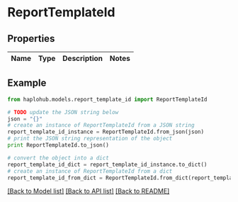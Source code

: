 # ReportTemplateId


## Properties
Name | Type | Description | Notes
------------ | ------------- | ------------- | -------------

## Example

```python
from haplohub.models.report_template_id import ReportTemplateId

# TODO update the JSON string below
json = "{}"
# create an instance of ReportTemplateId from a JSON string
report_template_id_instance = ReportTemplateId.from_json(json)
# print the JSON string representation of the object
print ReportTemplateId.to_json()

# convert the object into a dict
report_template_id_dict = report_template_id_instance.to_dict()
# create an instance of ReportTemplateId from a dict
report_template_id_from_dict = ReportTemplateId.from_dict(report_template_id_dict)
```
[[Back to Model list]](../README.md#documentation-for-models) [[Back to API list]](../README.md#documentation-for-api-endpoints) [[Back to README]](../README.md)


